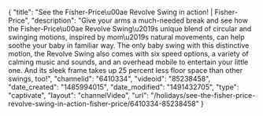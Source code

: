 {
    "title": "See the Fisher-Price\u00ae Revolve Swing in action! | Fisher-Price",
    "description": "Give your arms a much-needed break and see how the Fisher-Price\u00ae Revolve Swing\u2019s unique blend of circular and swinging motions, inspired by mom\u2019s natural movements, can help soothe your baby in familiar way. The only baby swing with this distinctive motion, the Revolve Swing also comes with six speed options, a variety of calming music and sounds, and an overhead mobile to entertain your little one. And its sleek frame takes up 25 percent less floor space than other swings, too!",
    "channelid": "6410334",
    "videoid": "85238458",
    "date_created": "1485994015",
    "date_modified": "1491432705",
    "type": "captivate",
    "layout": "channelVideo",
    "url": "\/holidays\/see-the-fisher-price-revolve-swing-in-action-fisher-price\/6410334-85238458"
}